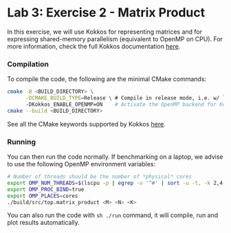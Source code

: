 # Lab 3: Exercise 2 - Matrix Product

In this exercise, we will use Kokkos for representing matrices and for expressing shared-memory parallelism
(equivalent to OpenMP on CPU). For more information, check the full Kokkos documentation [here](https://kokkos.org/kokkos-core-wiki/index.html).

### Compilation

To compile the code, the following are the minimal CMake commands:
```sh
cmake -B <BUILD_DIRECTORY> \
      -DCMAKE_BUILD_TYPE=Release \ # Compile in release mode, i.e. w/ `-O3`
      -DKokkos_ENABLE_OPENMP=ON    # Activate the OpenMP backend for Kokkos
cmake --build <BUILD_DIRECTORY>
```

See all the CMake keywords supported by Kokkos [here](https://kokkos.org/kokkos-core-wiki/get-started/configuration-guide.html).

### Running

You can then run the code normally. If benchmarking on a laptop, we advise to use the following OpenMP environment variables:
```sh
# Number of threads should be the number of *physical* cores
export OMP_NUM_THREADS=$(lscpu -p | egrep -v '^#' | sort -u -t, -k 2,4 | wc -l)
export OMP_PROC_BIND=true
export OMP_PLACES=cores
./build/src/top.matrix_product <M> <N> <K>
```

You can also run the code with `sh ./run` command, it will compile, run and plot results automatically.
